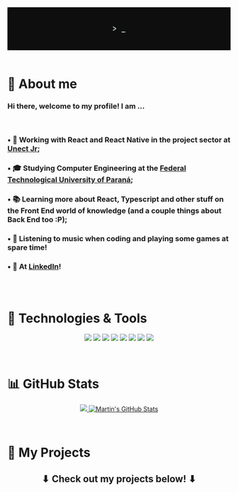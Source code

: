 <div>
  <img alt="Lucas Almeida" src="./assets/grey-header.gif"/>
</div>

<br/>

<h1>👀 About me </h1> 
<div>
  <h3>Hi there, welcome to my profile! I am ... </h3>

  <br/>

  <h3> • 🔭 Working with <strong>React</strong> and <strong>React Native</strong> in the project sector at <a href="https://fb.com/unectjr">Unect Jr</a>;

  <h3> • 🎓 Studying <strong>Computer Engineering</strong> at the <a href="http://portal.utfpr.edu.br/english">Federal Technological University of Paraná</a>;

  <h3> • 📚 Learning more about <strong>React</strong>, <strong>Typescript</strong> and other stuff on the Front End world of knowledge (and a couple things about Back End too :P);

  <h3> • 👾 Listening to music when coding and playing some games at spare time!

  <h3> • 👥 At <a href="https://www.linkedin.com/in/lucasalme1da/">LinkedIn</a>!
</div>

<br/>
<br/>

<h1>🔧 Technologies & Tools</h1>
<div align="center">
  <img src="https://img.shields.io/badge/OS-Windows/Linux-informational?&logo=windows&logo=linux&labelColor=0e0e0e&logoColor=f5f7fb&color=f5f7fb&style=for-the-badge"/>
  <img src="https://img.shields.io/badge/Editor-VS_Code-informational?&logo=visual-studio-code&labelColor=0e0e0e&logoColor=f5f7fb&color=f5f7fb&style=for-the-badge"/>
  <img src="https://img.shields.io/badge/Code-JavaScript-informational?&logo=javascript&labelColor=0e0e0e&logoColor=f5f7fb&color=f5f7fb&style=for-the-badge"/>
  <img src="https://img.shields.io/badge/Code-TypeScript-informational?&logo=typescript&labelColor=0e0e0e&logoColor=f5f7fb&color=f5f7fb&style=for-the-badge"/>
  <img src="https://img.shields.io/badge/Code-React\/React_Native-informational?&logo=react&labelColor=da1e5b&logoColor=f5f7fb&color=f5f7fb&style=for-the-badge"/>
  <img src="https://img.shields.io/badge/Code-Python-informational?&logo=python&labelColor=da1e5b&logoColor=f5f7fb&color=f5f7fb&style=for-the-badge"/>
  <img src="https://img.shields.io/badge/DB-Postgresql-informational?&logo=postgresql&labelColor=da1e5b&logoColor=f5f7fb&color=f5f7fb&style=for-the-badge"/>
  <img src="https://img.shields.io/badge/DB-MongoDB-informational?&logo=mongodb&labelColor=da1e5b&logoColor=f5f7fb&color=f5f7fb&style=for-the-badge"/>
</div>

<br/>
<br/>

<h1>📊 GitHub Stats</h1>
<div align="center"> 
  <a href="https://github.com/lucasalme1da/">
    <img height="180px" src="https://github-readme-stats.vercel.app/api/top-langs/?username=lucasalme1da&hide=html&layout=compact&bg_color=0e0e0e&text_color=c9cacc&title_color=fff"  />
  </a>
  <a href="https://github.com/lucasalme1da">
    <img height="180px"src="https://github-readme-stats.vercel.app/api?username=lucasalme1da&show_icons=true&line_height=27&count_private=true&title_color=fff&text_color=c9cacc&icon_color=da1e5b&bg_color=0e0e0e" alt="Martin's GitHub Stats" />
  </a>
</div>
<br/>
<br/>

<h1>🧪 My Projects</h1>
<h2 align="center">⬇ Check out my projects below! ⬇</h2>
